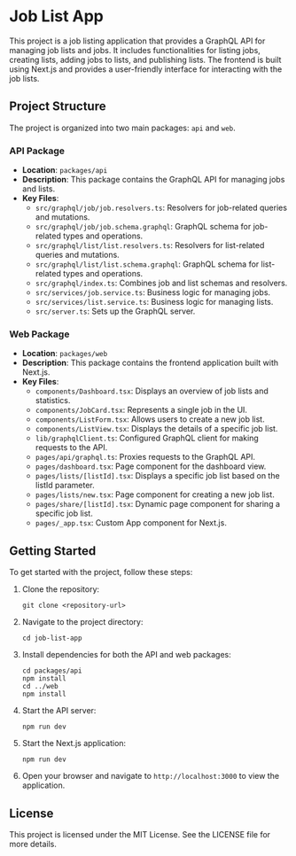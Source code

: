 # Job List App

This project is a job listing application that provides a GraphQL API for managing job lists and jobs. It includes functionalities for listing jobs, creating lists, adding jobs to lists, and publishing lists. The frontend is built using Next.js and provides a user-friendly interface for interacting with the job lists.

## Project Structure

The project is organized into two main packages: `api` and `web`.

### API Package

- **Location**: `packages/api`
- **Description**: This package contains the GraphQL API for managing jobs and lists.
- **Key Files**:
  - `src/graphql/job/job.resolvers.ts`: Resolvers for job-related queries and mutations.
  - `src/graphql/job/job.schema.graphql`: GraphQL schema for job-related types and operations.
  - `src/graphql/list/list.resolvers.ts`: Resolvers for list-related queries and mutations.
  - `src/graphql/list/list.schema.graphql`: GraphQL schema for list-related types and operations.
  - `src/graphql/index.ts`: Combines job and list schemas and resolvers.
  - `src/services/job.service.ts`: Business logic for managing jobs.
  - `src/services/list.service.ts`: Business logic for managing lists.
  - `src/server.ts`: Sets up the GraphQL server.

### Web Package

- **Location**: `packages/web`
- **Description**: This package contains the frontend application built with Next.js.
- **Key Files**:
  - `components/Dashboard.tsx`: Displays an overview of job lists and statistics.
  - `components/JobCard.tsx`: Represents a single job in the UI.
  - `components/ListForm.tsx`: Allows users to create a new job list.
  - `components/ListView.tsx`: Displays the details of a specific job list.
  - `lib/graphqlClient.ts`: Configured GraphQL client for making requests to the API.
  - `pages/api/graphql.ts`: Proxies requests to the GraphQL API.
  - `pages/dashboard.tsx`: Page component for the dashboard view.
  - `pages/lists/[listId].tsx`: Displays a specific job list based on the listId parameter.
  - `pages/lists/new.tsx`: Page component for creating a new job list.
  - `pages/share/[listId].tsx`: Dynamic page component for sharing a specific job list.
  - `pages/_app.tsx`: Custom App component for Next.js.

## Getting Started

To get started with the project, follow these steps:

1. Clone the repository:
   ```
   git clone <repository-url>
   ```

2. Navigate to the project directory:
   ```
   cd job-list-app
   ```

3. Install dependencies for both the API and web packages:
   ```
   cd packages/api
   npm install
   cd ../web
   npm install
   ```

4. Start the API server:
   ```
   npm run dev
   ```

5. Start the Next.js application:
   ```
   npm run dev
   ```

6. Open your browser and navigate to `http://localhost:3000` to view the application.

## License

This project is licensed under the MIT License. See the LICENSE file for more details.